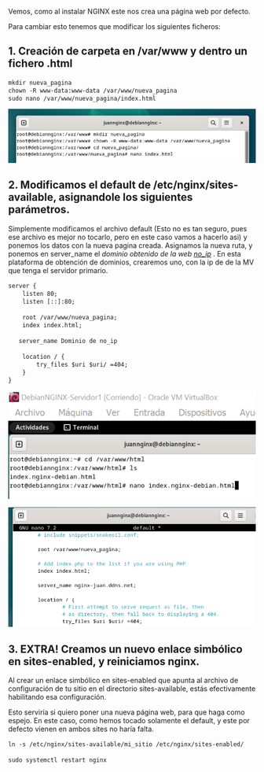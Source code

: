 Vemos, como al instalar NGINX este nos crea una página web por defecto.

Para cambiar esto tenemos que modificar los siguientes ficheros:

## 1. Creación de carpeta en /var/www y dentro un fichero .html
   
```
mkdir nueva_pagina
chown -R www-data:www-data /var/www/nueva_pagina
sudo nano /var/www/nueva_pagina/index.html

```

![7](/Imagenes/7.PNG)

## 2. Modificamos el default de /etc/nginx/sites-available, asignandole los siguientes parámetros.

Simplemente modificamos el archivo default (Esto no es tan seguro, pues ese archivo es mejor no tocarlo, pero en este caso vamos a hacerlo asi) y ponemos los datos con la nueva pagina creada. Asignamos la nueva ruta, y ponemos en server_name el *dominio obtenido de la web [no_ip](https://www.noip.com/es-MX)* . En esta plataforma de obtención de dominios, crearemos uno, con la ip de de la MV que tenga el servidor primario.

```
server {
    listen 80;
    listen [::]:80;

    root /var/www/nueva_pagina;
    index index.html;

   server_name Dominio de no_ip

    location / {
        try_files $uri $uri/ =404;
    }
}

```

![10](/Imagenes/10.PNG)

![11](/Imagenes/11.PNG)


## 3. EXTRA! Creamos un nuevo enlace simbólico en sites-enabled, y reiniciamos nginx.

Al crear un enlace simbólico en sites-enabled que apunta al archivo de configuración de tu sitio en el directorio sites-available, estás efectivamente habilitando esa configuración.

Esto serviría si quiero poner una nueva página web, para que haga como espejo. En este caso, como hemos tocado solamente el default, y este por defecto vienen en ambos sites no haría falta.


```
ln -s /etc/nginx/sites-available/mi_sitio /etc/nginx/sites-enabled/

sudo systemctl restart nginx
```







   

